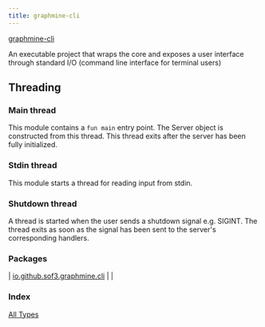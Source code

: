 ```yaml
---
title: graphmine-cli
---
```


[graphmine-cli](./index.html)

An executable project that wraps the core and exposes a user interface through standard I/O (command line interface for terminal users)

## Threading

### Main thread

This module contains a `fun main` entry point. The Server object is constructed from this thread. This thread exits after the server has been fully initialized.

### Stdin thread

This module starts a thread for reading input from stdin.

### Shutdown thread

A thread is started when the user sends a shutdown signal e.g. SIGINT. The thread exits as soon as the signal has been
sent to the server's corresponding handlers.

### Packages

| [io.github.sof3.graphmine.cli](io.github.sof3.graphmine.cli/index.html) |  |

### Index

[All Types](alltypes.html)